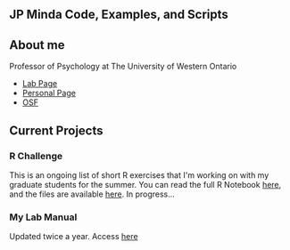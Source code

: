 ## JP Minda Code, Examples, and Scripts

## About me
Professor of Psychology at
The University of Western Ontario
* [Lab Page](http://mindalab.com) 
* [Personal Page](http://jpminda.com) 
* [OSF](https://osf.io/myprojects)

## Current Projects
### R Challenge
This is an ongoing list of short R exercises that I'm working on with my graduate students for the summer. You can read the full R Notebook [here](jpminda.github.io/RChallenge_JPM.html), and the files are available [here](https://github.com/jpminda/R_Examples). In progress...

### My Lab Manual 
Updated twice a year. Access [here](https://osf.io/8b6kj/)

